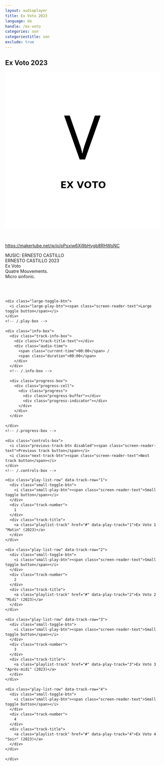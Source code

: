 ```yaml
---
layout: audioplayer
title: Ex Voto 2023
language: de
handle: /ex-voto
categories: son
categoriestitle: son
exclude: true
---
```

## Ex Voto 2023  
<a href="/ex-voto" title="Ex Voto"><a rel="lightbox" data-lightbox="example-1" href="/images/Ex-Voto.jpg" title="Ex Voto Cover"><img src="/images/Ex-Voto.jpg" alt="Partitas Cover" class="img-left"></a></a>
  
<br />  

https://makertube.net/w/p/pPsxiw6Xj9bHygb8RHWsNC

MUSIC: ERNESTO CASTILLO  
ERNESTO CASTILLO 2023  
Ex Voto  
Quatre Mouvements.  
Micro sinfonic.  
  
<br style="clear:both" />
<br style="clear:both" />

<div class="container">
  <audio id="audio" preload="none" tabindex="0">
    			<source src="https://docs.google.com/uc?export=open&id=1XLQKCtOdk8PH2RodwvTgnXUvH1APl4cE" data-track-number="1" />
    			Your browser does not support HTML5 audio. 
    			<source src="https://docs.google.com/uc?export=open&id=1MzrJL3o_V2-8rOI6Al_87fU7ahYQmlX1" data-track-number="2" />
    			Your browser does not support HTML5 audio. 
    			<source src="https://docs.google.com/uc?export=open&id=1LNdf7ZjO-7Srq56MWq3QkcmLyPesoIX_" data-track-number="3" />
    			Your browser does not support HTML5 audio.
    			<source src="https://docs.google.com/uc?export=open&id=1sbw0oeaDBemyS8d6XpDGVOWa_OhIzcMI" data-track-number="4" />
    			Your browser does not support HTML5 audio.  				
    		</audio>
  <div class="player">

    <div class="large-toggle-btn">
      <i class="large-play-btn"><span class="screen-reader-text">Large toggle button</span></i>
    </div>
    <!-- /.play-box -->

    <div class="info-box">
      <div class="track-info-box">
        <div class="track-title-text"></div>
        <div class="audio-time">
          <span class="current-time">00:00</span> /
          <span class="duration">00:00</span>
        </div>
      </div>
      <!-- /.info-box -->

      <div class="progress-box">
        <div class="progress-cell">
          <div class="progress">
            <div class="progress-buffer"></div>
            <div class="progress-indicator"></div>
          </div>
        </div>
      </div>

    </div>
    <!-- /.progress-box -->

    <div class="controls-box">
      <i class="previous-track-btn disabled"><span class="screen-reader-text">Previous track button</span></i>
      <i class="next-track-btn"><span class="screen-reader-text">Next track button</span></i>
    </div>
    <!-- /.controls-box -->

  </div>
  <!-- /.player -->

  <div class="play-list">

    <div class="play-list-row" data-track-row="1">
      <div class="small-toggle-btn">
        <i class="small-play-btn"><span class="screen-reader-text">Small toggle button</span></i>
      </div>
      <div class="track-number">
        1
      </div>
      <div class="track-title">
        <a class="playlist-track" href="#" data-play-track="1">Ex Voto 1 "Matin" (2023)</a>
      </div>
    </div>

    <div class="play-list-row" data-track-row="2">
      <div class="small-toggle-btn">
        <i class="small-play-btn"><span class="screen-reader-text">Small toggle button</span></i>
      </div>
      <div class="track-number">
        2
      </div>
      <div class="track-title">
        <a class="playlist-track" href="#" data-play-track="2">Ex Voto 2 "Midi" (2023)</a>
      </div>
    </div>
    
    <div class="play-list-row" data-track-row="3">
      <div class="small-toggle-btn">
        <i class="small-play-btn"><span class="screen-reader-text">Small toggle button</span></i>
      </div>
      <div class="track-number">
        3
      </div>
      <div class="track-title">
        <a class="playlist-track" href="#" data-play-track="3">Ex Voto 3 "Après-midi" (2023)</a>
      </div>
    </div>
    
    <div class="play-list-row" data-track-row="4">
      <div class="small-toggle-btn">
        <i class="small-play-btn"><span class="screen-reader-text">Small toggle button</span></i>
      </div>
      <div class="track-number">
        4
      </div>
      <div class="track-title">
        <a class="playlist-track" href="#" data-play-track="4">Ex Voto 4 "Soir" (2023)</a>
      </div>
    </div>
    
    </div>
